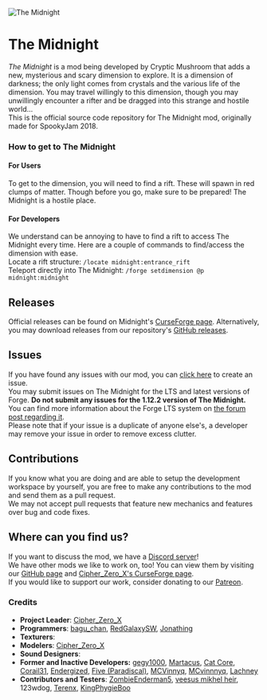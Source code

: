 ![The Midnight](https://i.imgur.com/JzGc0pP.jpg)
# The Midnight  
*The Midnight* is a mod being developed by Cryptic Mushroom that adds a new, mysterious and scary dimension to explore. It is a dimension of darkness; the only light comes from crystals and the various life of the dimension. You may travel willingly to this dimension, though you may unwillingly encounter a rifter and be dragged into this strange and hostile world...  
This is the official source code repository for The Midnight mod, originally made for SpookyJam 2018.

### How to get to The Midnight

#### For Users  
To get to the dimension, you will need to find a rift. These will spawn in red clumps of matter. Though before you go, make sure to be prepared! The Midnight is a hostile place.

#### For Developers  
We understand can be annoying to have to find a rift to access The Midnight every time. Here are a couple of commands to find/access the dimension with ease.  
Locate a rift structure: `/locate midnight:entrance_rift`  
Teleport directly into The Midnight: `/forge setdimension @p midnight:midnight`

## Releases  
Official releases can be found on Midnight's [CurseForge page](https://minecraft.curseforge.com/projects/the-midnight). Alternatively, you may download releases from our repository's [GitHub releases](https://github.com/Cryptic-Mushroom/The-Midnight/releases).

## Issues  
If you have found any issues with our mod, you can [click here](https://github.com/Cryptic-Mushroom/The-Midnight/issues/new/choose) to create an issue.  
You may submit issues on The Midnight for the LTS and latest versions of Forge. **Do not submit any issues for the 1.12.2 version of The Midnight.** You can find more information about the Forge LTS system on [the forum post regarding it](https://www.minecraftforge.net/forum/topic/79304-112114-and-lts-system/).  
Please note that if your issue is a duplicate of anyone else's, a developer may remove your issue in order to remove excess clutter.

## Contributions  
If you know what you are doing and are able to setup the development workspace by yourself, you are free to make any contributions to the mod and send them as a pull request.  
We may not accept pull requests that feature new mechanics and features over bug and code fixes.

## Where can you find us?  
If you want to discuss the mod, we have a [Discord server](https://discord.gg/Rdc86yA)!  
We have other mods we like to work on, too! You can view them by visiting our [GitHub page](https://github.com/Cryptic-Mushroom) and [Cipher_Zero_X's CurseForge page](https://www.curseforge.com/members/cipher_zero_x/projects).  
If you would like to support our work, consider donating to our [Patreon](https://www.patreon.com/crypticmushroom).

### Credits  
- **Project Leader**: [Cipher_Zero_X](https://github.com/cipherzerox)
- **Programmers**: [bagu_chan](https://github.com/pentantan), [RedGalaxySW](https://github.com/RedGalaxySW), [Jonathing](https://github.com/Jonathing)
- **Texturers**: 
- **Modelers**: [Cipher_Zero_X](https://github.com/cipherzerox)
- **Sound Designers**: 
- **Former and Inactive Developers:** [gegy1000](https://github.com/gegy1000), [Martacus](https://github.com/Martacus), [Cat Core](https://github.com/arthurbambou), [Corail31](https://github.com/Corail31), [Endergized](https://github.com/Endergy), [Five (Paradiscal)](https://github.com/fivelol), [MCVinnyq](https://github.com/MCVinnyq), [MCvinnnyq](https://github.com/MCVinnyq), [Lachney](https://xjon.me)
- **Contributors and Testers**: [ZombieEnderman5](https://github.com/ZombieEnderman5), [veesus mikhel heir](https://minecraft.curseforge.com/members/veesusmikelheir), 123wdog, [Terenx](https://github.com/Terenx), [KingPhygieBoo](https://gitlab.com/KingPhygieBoo)
